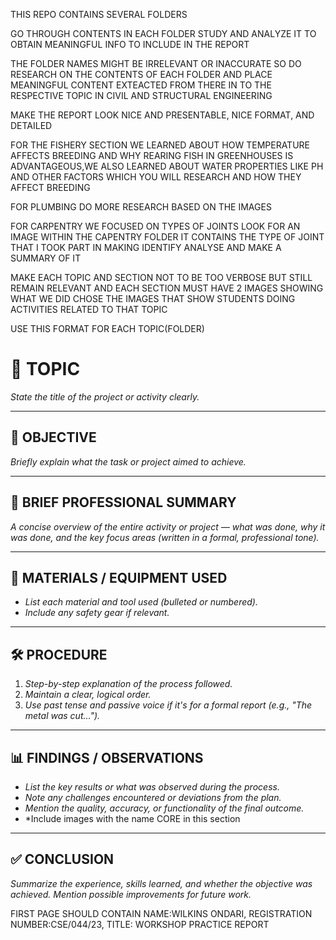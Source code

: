 THIS REPO CONTAINS SEVERAL FOLDERS

GO THROUGH CONTENTS IN EACH FOLDER STUDY AND ANALYZE IT TO OBTAIN MEANINGFUL INFO TO INCLUDE IN THE REPORT

THE FOLDER NAMES MIGHT BE IRRELEVANT OR INACCURATE SO DO RESEARCH ON THE CONTENTS OF EACH FOLDER AND PLACE MEANINGFUL CONTENT EXTEACTED FROM THERE IN TO THE RESPECTIVE TOPIC IN CIVIL AND STRUCTURAL ENGINEERING 

MAKE THE REPORT LOOK NICE AND PRESENTABLE, NICE FORMAT, AND DETAILED

FOR THE FISHERY SECTION WE LEARNED ABOUT HOW TEMPERATURE AFFECTS BREEDING AND WHY REARING FISH IN GREENHOUSES IS ADVANTAGEOUS,WE ALSO LEARNED ABOUT WATER PROPERTIES LIKE PH AND OTHER FACTORS WHICH YOU WILL RESEARCH AND HOW THEY AFFECT BREEDING

FOR PLUMBING DO MORE RESEARCH BASED ON THE IMAGES

FOR CARPENTRY WE FOCUSED ON TYPES OF JOINTS LOOK FOR AN IMAGE WITHIN THE CAPENTRY FOLDER IT CONTAINS THE TYPE OF JOINT THAT I TOOK PART IN MAKING IDENTIFY ANALYSE AND MAKE A SUMMARY OF IT

MAKE EACH TOPIC AND SECTION NOT TO BE TOO VERBOSE BUT STILL REMAIN RELEVANT AND EACH SECTION MUST HAVE 2 IMAGES SHOWING WHAT WE DID CHOSE THE IMAGES THAT SHOW STUDENTS DOING ACTIVITIES RELATED TO THAT TOPIC


USE THIS FORMAT FOR EACH TOPIC(FOLDER)
# 🔧 TOPIC  
*State the title of the project or activity clearly.*

---

## 🎯 OBJECTIVE  
*Briefly explain what the task or project aimed to achieve.*

---

## 🧠 BRIEF PROFESSIONAL SUMMARY  
*A concise overview of the entire activity or project — what was done, why it was done, and the key focus areas (written in a formal, professional tone).*

---

## 🧰 MATERIALS / EQUIPMENT USED  
- *List each material and tool used (bulleted or numbered).*
- *Include any safety gear if relevant.*

---

## 🛠️ PROCEDURE  
1. *Step-by-step explanation of the process followed.*
2. *Maintain a clear, logical order.*
3. *Use past tense and passive voice if it's for a formal report (e.g., "The metal was cut...").*

---

## 📊 FINDINGS / OBSERVATIONS  
- *List the key results or what was observed during the process.*
- *Note any challenges encountered or deviations from the plan.*
- *Mention the quality, accuracy, or functionality of the final outcome.*
- *Include images with the name CORE in this section

---

## ✅ CONCLUSION  
*Summarize the experience, skills learned, and whether the objective was achieved. Mention possible improvements for future work.*


FIRST PAGE SHOULD CONTAIN NAME:WILKINS ONDARI, REGISTRATION NUMBER:CSE/044/23, TITLE: WORKSHOP PRACTICE REPORT
